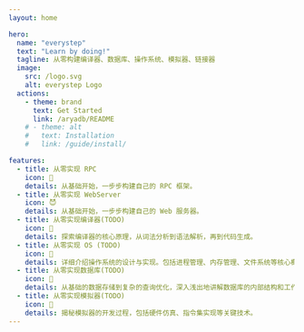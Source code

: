 ```yaml
---
layout: home

hero:
  name: "everystep"
  text: "Learn by doing!"
  tagline: 从零构建编译器、数据库、操作系统、模拟器、链接器
  image:
    src: /logo.svg
    alt: everystep Logo
  actions:
    - theme: brand
      text: Get Started
      link: /aryadb/README
    # - theme: alt
    #   text: Installation
    #   link: /guide/install/

features:
  - title: 从零实现 RPC
    icon: 🍼
    details: 从基础开始，一步步构建自己的 RPC 框架。
  - title: 从零实现 WebServer
    icon: 😈
    details: 从基础开始，一步步构建自己的 Web 服务器。
  - title: 从零实现编译器(TODO)
    icon: 🐹
    details: 探索编译器的核心原理，从词法分析到语法解析，再到代码生成。
  - title: 从零实现 OS (TODO)
    icon: 🐷
    details: 详细介绍操作系统的设计与实现。包括进程管理、内存管理、文件系统等核心概念。
  - title: 从零实现数据库(TODO)
    icon: 🚀
    details: 从基础的数据存储到复杂的查询优化，深入浅出地讲解数据库的内部结构和工作原理，最终实现一个数据库。
  - title: 从零实现模拟器(TODO)
    icon: 🐲
    details: 揭秘模拟器的开发过程，包括硬件仿真、指令集实现等关键技术。
---
```


<!-- <HomeDemo /> -->
